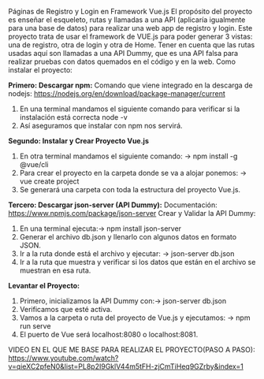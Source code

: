 Páginas de Registro y Login en Framework Vue.js
El propósito del proyecto es enseñar el esqueleto, rutas y llamadas a una API (aplicaría igualmente para una base de datos) para realizar una web app de registro y login.
Este proyecto trata de usar el framework de VUE.js para poder generar 3 vistas: una de registro, otra de login y otra de Home. Tener en cuenta que las rutas usadas aquí son llamadas a una API Dummy, que es una API falsa para realizar pruebas con datos quemados en el código y en la web.
Como instalar el proyecto:

**Primero: Descargar npm:**
Comando que viene integrado en la descarga de nodejs: https://nodejs.org/en/download/package-manager/current
1) En una terminal mandamos el siguiente comando para verificar si la instalación está correcta node -v
2) Así aseguramos que instalar con npm nos servirá.

**Segundo: Instalar y Crear Proyecto Vue.js**
1) En otra terminal mandamos el siguiente comando: -> npm install -g @vue/cli
2) Para crear el proyecto en la carpeta donde se va a alojar ponemos: -> vue create project
3) Se generará una carpeta con toda la estructura del proyecto Vue.js.

**Tercero: Descargar json-server (API Dummy):**
Documentación: https://www.npmjs.com/package/json-server
Crear y Validar la API Dummy:
1) En una terminal ejecuta:-> npm install json-server
2) Generar el archivo db.json y llenarlo con algunos datos en formato JSON.
3) Ir a la ruta donde está el archivo y ejecutar: -> json-server db.json
4) Ir a la ruta que muestra y verificar si los datos que están en el archivo se muestran en esa ruta.

**Levantar el Proyecto:**
1) Primero, inicializamos la API Dummy con:-> json-server db.json
2) Verificamos que esté activa.
3) Vamos a la carpeta o ruta del proyecto de Vue.js y ejecutamos: -> npm run serve
4) El puerto de Vue será localhost:8080 o localhost:8081.

VIDEO EN EL QUE ME BASE PARA REALIZAR EL PROYECTO(PASO A PASO):
https://www.youtube.com/watch?v=qieXC2pfeN0&list=PL8p2I9GklV44m5tFH-zjCmTiHeq9GZrby&index=1
